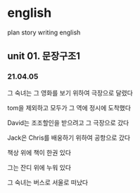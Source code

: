 # english
plan story writing english


## unit 01. 문장구조1
### 21.04.05

그 숙녀는 그 영화를 보기 위하여 극장으로 달렸다


tom을 제외하고 모두가 그 역에 정시에 도착했다


David는 조조할인을 받으려고 그 극장으로 갔다


Jack은 Chris를 배웅하기 위하여 공항으로 갔다


책상 위에 책이 한권 있다


그는 잔디 위에 누워 있다


그 숙녀는 버스로 서울로 떠났다


 